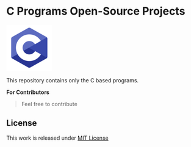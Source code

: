 # C Programs Open-Source Projects

![C](https://github.com/Rohan-Shakya/c-programs/blob/master/assets/img/c.png)

This repository contains only the C based programs. 

**For Contributors**
> Feel free to contribute

## License
This work is released under [MIT License][MIT]

[MIT]:https://github.com/Rohan-Shakya/c-programs/blob/master/LICENSE
